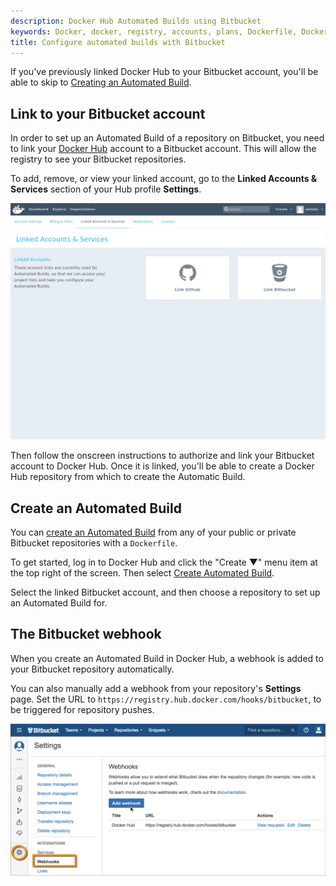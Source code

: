 ```yaml
---
description: Docker Hub Automated Builds using Bitbucket
keywords: Docker, docker, registry, accounts, plans, Dockerfile, Docker Hub, docs, documentation, trusted, builds, trusted builds, automated builds, bitbucket
title: Configure automated builds with Bitbucket
---
```


If you've previously linked Docker Hub to your Bitbucket account, you'll be able
to skip to [Creating an Automated
Build](bitbucket.md#creating-an-automated-build).

## Link to your Bitbucket account

In order to set up an Automated Build of a repository on Bitbucket, you need to
link your [Docker Hub](https://hub.docker.com/account/authorized-services/)
account to a Bitbucket account. This will allow the registry to see your
Bitbucket repositories.

To add, remove, or view your linked account, go to the **Linked Accounts &
Services** section of your Hub profile **Settings**.

![authorized-services](images/authorized-services.png)

Then follow the onscreen instructions to authorize and link your Bitbucket
account to Docker Hub. Once it is linked, you'll be able to create a Docker Hub
repository from which to create the Automatic Build.

## Create an Automated Build

You can [create an Automated Build](
https://hub.docker.com/add/automated-build/bitbucket/) from any of your public
or private Bitbucket repositories with a `Dockerfile`.

To get started, log in to Docker Hub and click the "Create &#x25BC;" menu item
at the top right of the screen. Then select [Create Automated
Build](https://hub.docker.com/add/automated-build/bitbucket/).

Select the linked Bitbucket account, and then choose a repository to set up
an Automated Build for.

## The Bitbucket webhook

When you create an Automated Build in Docker Hub, a webhook is added to your
Bitbucket repository automatically.

You can also manually add a webhook from your repository's **Settings** page.
Set the URL to `https://registry.hub.docker.com/hooks/bitbucket`, to be
triggered for repository pushes.

![bitbucket-hooks](images/bitbucket-hook.png)

